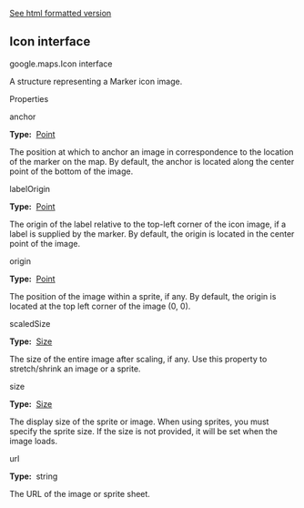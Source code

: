 [See html formatted version](https://huasofoundries.github.io/google-maps-documentation/Icon.html)


Icon interface
--------------

google.maps.Icon interface

A structure representing a Marker icon image.

Properties

anchor

**Type:**  [Point](https://github.com/amenadiel/google-maps-documentation/blob/master/docs/Point.md)

The position at which to anchor an image in correspondence to the location of the marker on the map. By default, the anchor is located along the center point of the bottom of the image.

labelOrigin

**Type:**  [Point](https://github.com/amenadiel/google-maps-documentation/blob/master/docs/Point.md)

The origin of the label relative to the top-left corner of the icon image, if a label is supplied by the marker. By default, the origin is located in the center point of the image.

origin

**Type:**  [Point](https://github.com/amenadiel/google-maps-documentation/blob/master/docs/Point.md)

The position of the image within a sprite, if any. By default, the origin is located at the top left corner of the image (0, 0).

scaledSize

**Type:**  [Size](https://github.com/amenadiel/google-maps-documentation/blob/master/docs/Size.md)

The size of the entire image after scaling, if any. Use this property to stretch/shrink an image or a sprite.

size

**Type:**  [Size](https://github.com/amenadiel/google-maps-documentation/blob/master/docs/Size.md)

The display size of the sprite or image. When using sprites, you must specify the sprite size. If the size is not provided, it will be set when the image loads.

url

**Type:**  string

The URL of the image or sprite sheet.
